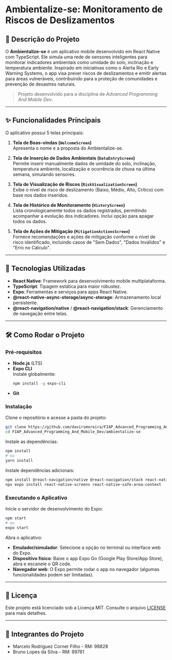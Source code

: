 # Ambientalize-se: Monitoramento de Riscos de Deslizamentos

## 📝 Descrição do Projeto

O **Ambientalize-se** é um aplicativo mobile desenvolvido em React Native com TypeScript. Ele simula uma rede de sensores inteligentes para monitorar indicadores ambientais como umidade do solo, inclinação e temperatura ambiente. Inspirado em iniciativas como o Alerta Rio e Early Warning Systems, o app visa prever riscos de deslizamentos e emitir alertas para áreas vulneráveis, contribuindo para a proteção de comunidades e prevenção de desastres naturais.

> Projeto desenvolvido para a disciplina de *Advanced Programming And Mobile Dev*.

---

## ✨ Funcionalidades Principais

O aplicativo possui 5 telas principais:

1. **Tela de Boas-vindas (`WelcomeScreen`)**  
    Apresenta o nome e a proposta do Ambientalize-se.

2. **Tela de Inserção de Dados Ambientais (`DataEntryScreen`)**  
    Permite inserir manualmente dados de umidade do solo, inclinação, temperatura ambiente, localização e ocorrência de chuva na última semana, simulando sensores.

3. **Tela de Visualização de Riscos (`RiskVisualizationScreen`)**  
    Exibe o nível de risco de deslizamento (Baixo, Médio, Alto, Crítico) com base nos dados inseridos.

4. **Tela de Histórico de Monitoramento (`HistoryScreen`)**  
    Lista cronologicamente todos os dados registrados, permitindo acompanhar a evolução dos indicadores. Inclui opção para apagar todos os dados.

5. **Tela de Ações de Mitigação (`MitigationActionsScreen`)**  
    Fornece recomendações e ações de mitigação conforme o nível de risco identificado, incluindo casos de "Sem Dados", "Dados Inválidos" e "Erro no Cálculo".

---

## 🚀 Tecnologias Utilizadas

- **React Native**: Framework para desenvolvimento mobile multiplataforma.
- **TypeScript**: Tipagem estática para maior robustez.
- **Expo**: Ferramentas e serviços para apps React Native.
- **@react-native-async-storage/async-storage**: Armazenamento local persistente.
- **@react-navigation/native** / **@react-navigation/stack**: Gerenciamento de navegação entre telas.

---

## 🛠️ Como Rodar o Projeto

### Pré-requisitos

- **Node.js** (LTS)
- **Expo CLI**  
  Instale globalmente:
  ```bash
  npm install -g expo-cli
  ```
- **Git**

### Instalação

Clone o repositório e acesse a pasta do projeto:

```bash
git clone https://github.com/davirsmoreira/FIAP_Advanced_Programming_And_Mobile_Dev.git
cd FIAP_Advanced_Programming_And_Mobile_Dev/ambientalize-se
```

Instale as dependências:

```bash
npm install
# ou
yarn install
```

Instale dependências adicionais:

```bash
npm install @react-navigation/native @react-navigation/stack react-native-screens react-native-safe-area-context @react-native-async-storage/async-storage
npx expo install react-native-screens react-native-safe-area-context
```

### Executando o Aplicativo

Inicie o servidor de desenvolvimento do Expo:

```bash
npm start
# ou
expo start
```

Abra o aplicativo:

- **Emulador/simulador**: Selecione a opção no terminal ou interface web do Expo.
- **Dispositivo físico**: Baixe o app Expo Go (Google Play Store/App Store), abra e escaneie o QR code.
- **Navegador web**: O Expo permite rodar o app no navegador (algumas funcionalidades podem ser limitadas).

---

## 📄 Licença

Este projeto está licenciado sob a Licença MIT. Consulte o arquivo [LICENSE](./LICENSE) para mais detalhes.

---

## 👥 Integrantes do Projeto

- Marcelo Rodriguez Corner Filho - RM: 98828
- Bruno Lopes da Silva - RM: 99761